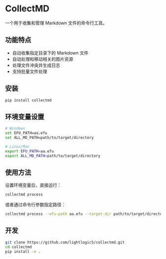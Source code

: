 # CollectMD

一个用于收集和管理 Markdown 文件的命令行工具。

## 功能特点

- 自动收集指定目录下的 Markdown 文件
- 自动处理和移动相关的图片资源
- 处理文件冲突并生成日志
- 支持批量文件处理

## 安装
```bash
pip install collectmd
```

## 环境变量设置

```bash
# Windows
set EFU_PATH=aa.efu
set ALL_MD_PATH=path/to/target/directory

# Linux/Mac
export EFU_PATH=aa.efu
export ALL_MD_PATH=path/to/target/directory
```

## 使用方法

设置环境变量后，直接运行：
```bash
collectmd process
```

或者通过命令行参数指定路径：
```bash
collectmd process --efu-path aa.efu --target-dir path/to/target/directory
```

## 开发

```bash
git clone https://github.com/lightlogic5/collectmd.git
cd collectmd
pip install -e .
```

